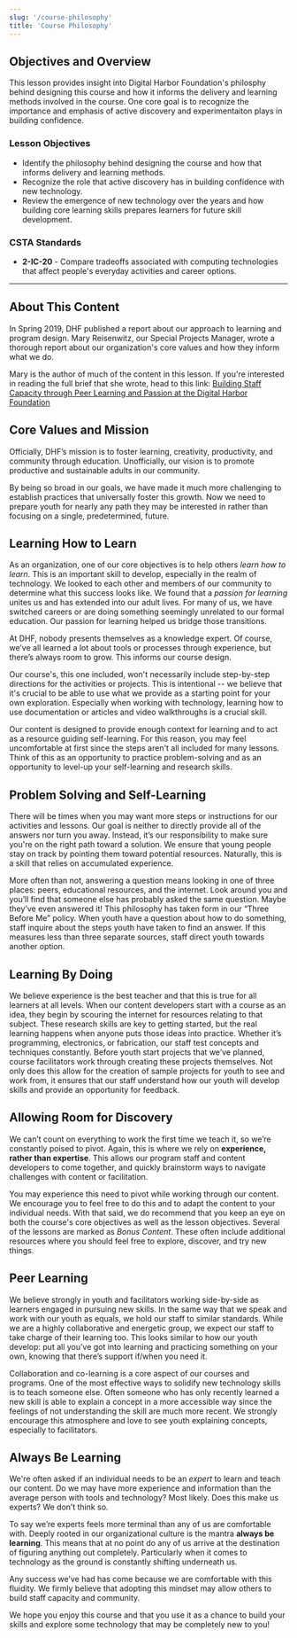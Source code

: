 ```yaml
---
slug: '/course-philosophy'
title: 'Course Philosophy'
---
```


## Objectives and Overview

This lesson provides insight into Digital Harbor Foundation's philosphy behind designing this course and how it informs the delivery and learning methods involved in the course. One core goal is to recognize the importance and emphasis of active discovery and experimentaiton plays in building confidence. 

### Lesson Objectives

- Identify the philosophy behind designing the course and how that informs delivery and learning methods.
- Recognize the role that active discovery has in building confidence with new technology.
- Review the emergence of new technology over the years and how building core learning skills prepares learners for future skill development.

### CSTA Standards

- **2-IC-20** - Compare tradeoffs associated with computing technologies that affect people's everyday activities and career options.

---
## About This Content

In Spring 2019, DHF published a report about our approach to learning and program design. Mary Reisenwitz, our Special Projects Manager, wrote a thorough report about our organization's core values and how they inform what we do. 

Mary is the author of much of the content in this lesson. If you're interested in reading the full brief that she wrote, head to this link: [Building Staff Capacity through Peer Learning and Passion at the Digital Harbor Foundation](https://digitallearningpractices.org/resource/building-staff-capacity-through-peer-learning-and-passion-at-the-digital-harbor-foundation/) 

## Core Values and Mission

Officially, DHF’s mission is to foster learning, creativity, productivity, and community through education. Unofficially, our vision is to promote productive and sustainable adults in our community.

By being so broad in our goals, we have made it much more challenging to establish practices that universally foster this growth. Now we need to prepare youth for nearly any path they may be interested in rather than focusing on a single, predetermined, future.

## Learning How to Learn

As an organization, one of our core objectives is to help others *learn how to learn*. This is an important skill to develop, especially in the realm of technology. We looked to each other and members of our community to determine what this success looks like. We found that a *passion for learning* unites us and has extended into our adult lives. For many of us, we have switched careers or are doing something seemingly unrelated to our formal education. Our passion for learning helped us bridge those transitions.

At DHF, nobody presents themselves as a knowledge expert. Of course, we’ve all learned a lot about tools or processes through experience, but there’s always room to grow. This informs our course design. 

Our course's, this one included, won't necessarily include step-by-step directions for the activities or projects. This is intentional -- we believe that it's crucial to be able to use what we provide as a starting point for your own exploration. Especially when working with technology, learning how to use documentation or articles and video walkthroughs is a crucial skill.

Our content is designed to provide enough context for learning and to act as a resource guiding self-learning. For this reason, you may feel uncomfortable at first since the steps aren't all included for many lessons. Think of this as an opportunity to practice problem-solving and as an opportunity to level-up your self-learning and research skills.

## Problem Solving and Self-Learning

There will be times when you may want more steps or instructions for our activities and lessons. Our goal is neither to directly provide all of the answers nor turn you away. Instead, it’s our responsibility to make sure you're on the right path toward a solution. We ensure that young people stay on track by pointing them toward potential resources. Naturally, this is a skill that relies on accumulated experience.

More often than not, answering a question means looking in one of three places: peers, educational resources, and the internet. Look around you and you’ll find that someone else has probably asked the same question. Maybe they’ve even answered it! This philosophy has taken form in our “Three Before Me” policy. When youth have a question about how to do something, staff inquire about the steps youth have taken to find an answer. If this measures less than three separate sources, staff direct youth towards another option.

## Learning By Doing

We believe experience is the best teacher and that this is true for all learners at all levels. When our content developers start with a course as an idea, they begin by scouring the internet for resources relating to that subject. These research skills are key to getting started, but the real learning happens when anyone puts those ideas into practice. Whether it’s programming, electronics, or fabrication, our staff test concepts and techniques constantly. Before youth start projects that we’ve planned, course facilitators work through creating these projects themselves. Not only does this allow for the creation of sample projects for youth to see and work from, it ensures that our staff understand how our youth will develop skills and provide an opportunity for feedback.

## Allowing Room for Discovery

We can’t count on everything to work the first time we teach it, so we’re constantly poised to pivot. Again, this is where we rely on **experience, rather than expertise**. This allows our program staff and content developers to come together, and quickly brainstorm ways to navigate challenges with content or facilitation.

You may experience this need to pivot while working through our content. We encourage you to feel free to do this and to adapt the content to your individual needs. With that said, we do recommend that you keep an eye on both the course's core objectives as well as the lesson objectives. Several of the lessons are marked as *Bonus Content*. These often include additional resources where you should feel free to explore, discover, and try new things.

## Peer Learning

We believe strongly in youth and facilitators working side-by-side as learners engaged in pursuing new skills. In the same way that we speak and work with our youth as equals, we hold our staff to similar standards. While we are a highly collaborative and energetic group, we expect our staff to take charge of their learning too. This looks similar to how our youth develop: put all you’ve got into learning and practicing something on your own, knowing that there’s support if/when you need it.

Collaboration and co-learning is a core aspect of our courses and programs. One of the most effective ways to solidify new technology skills is to teach someone else. Often someone who has only recently learned a new skill is able to explain a concept in a more accessible way since the feelings of not understanding the skill are much more recent. We strongly encourage this atmosphere and love to see youth explaining concepts, especially to facilitators. 

## Always Be Learning

We're often asked if an individual needs to be an *expert* to learn and teach our content. Do we may have more experience and information than the average person with tools and technology? Most likely. Does this make us experts? We don’t think so.

To say we’re experts feels more terminal than any of us are comfortable with. Deeply rooted in our organizational culture is the mantra **always be learning**. This means that at no point do any of us arrive at the destination of figuring anything out completely. Particularly when it comes to technology as the ground is constantly shifting underneath us.

Any success we’ve had has come because we are comfortable with this fluidity. We firmly believe that adopting this mindset may allow others to build staff capacity and community.

We hope you enjoy this course and that you use it as a chance to build your skills and explore some technology that may be completely new to you!
